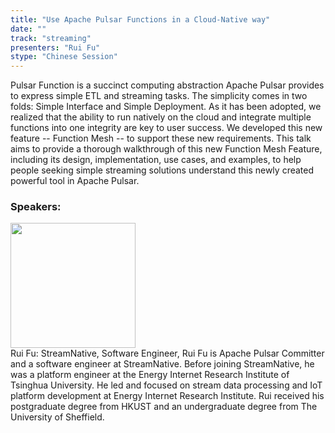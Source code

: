 ```yaml
---
title: "Use Apache Pulsar Functions in a Cloud-Native way"
date: "" 
track: "streaming"
presenters: "Rui Fu"
stype: "Chinese Session"
---
```

Pulsar Function is a succinct computing abstraction Apache Pulsar provides to express simple ETL and streaming tasks. The simplicity comes in two folds: Simple Interface and Simple Deployment. As it has been adopted, we realized that the ability to run natively on the cloud and integrate multiple functions into one integrity are key to user success. We developed this new feature -- Function Mesh -- to support these new requirements.
This talk aims to provide a thorough walkthrough of this new Function Mesh Feature, including its design, implementation, use cases, and examples, to help people seeking simple streaming solutions understand this newly created powerful tool in Apache Pulsar.
 ### Speakers: 
 <img src="images/speaker/1161.png" width="200" /><br>Rui Fu: StreamNative, Software Engineer, Rui Fu is Apache Pulsar Committer and a software engineer at StreamNative. Before joining StreamNative, he was a platform engineer at the Energy Internet Research Institute of Tsinghua University. He led and focused on stream data processing and IoT platform development at Energy Internet Research Institute. Rui received his postgraduate degree from HKUST and an undergraduate degree from The University of Sheffield.
 